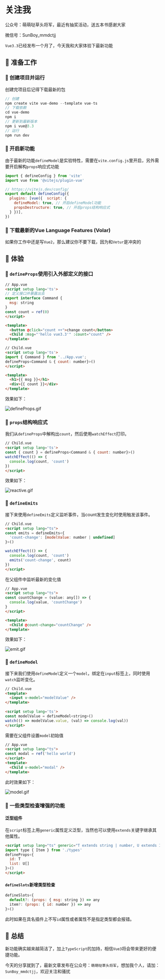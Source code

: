 # 关注我

公众号：萌萌哒草头将军，最近有抽奖活动，送五本书感谢大家

微信号：SunBoy_mmdctjj

`Vue3.3`已经发布一个月了，今天我和大家体验下最新功能

## 💎 准备工作

### 🚗 创建项目并运行

创建完项目后记得下载最新的包

```js
// 创建
npm create vite vue-demo --template vue-ts
// 下载依赖
cd vue-demo
npm i
// 更新到最新版本
npm i vue@3.3
// 运行
npm run dev
```

### 🚗 开启新功能

由于最新的功能`defineModel`是实验特性，需要在`vite.config.js`里开启，另外需要开启解构`props`响应式功能

```js
import { defineConfig } from 'vite'
import vue from '@vitejs/plugin-vue'

// https://vitejs.dev/config/
export default defineConfig({
  plugins: [vue({  script: {
    defineModel: true, // 开启defineModel功能
    propsDestructure: true, // 开启props结构响应式
  } })],
})

```

### 🚗 下载最新的Vue Language Features (Volar)

如果你工作中还是写`Vue2`，那么建议你不要下载，因为和`Vetur`是冲突的

## 🚀 体验

### 🚗 `defineProps`使用引入外部定义的接口

```html
// App.vue
<script setup lang='ts'>
// 定义接口并暴露出去
export interface Command {
  msg: string
}
const count = ref(0)
</script>

<template>
  <button @click="count ++">change count</button>
  <Child :msg="'hello vue3.3'" :count="count" />
</template>
```

```html
// Child.vue
<script setup lang='ts'>
import { Command } from '../App.vue';
defineProps<Command & { count: number}>()
</script>

<template>
  <h1>{{ msg }}</h1>
  <div>{{ count }}</div>
</template>
```

效果如下：

![defineProps.gif](https://p3-juejin.byteimg.com/tos-cn-i-k3u1fbpfcp/acee2ed6b3de4cd589bd032d0b241ea5~tplv-k3u1fbpfcp-watermark.image?)

### 🚗 `props`结构响应式

我们从`defineProps`中解构出`count`，然后使用`watchEffect`打印。

```html
// Child.vue
<script setup lang='ts'>
const { count } = defineProps<Command & { count: number}>()
watchEffect(() => {
  console.log(count, 'count')
})
</script>
```

效果如下：

![reactive.gif](https://p6-juejin.byteimg.com/tos-cn-i-k3u1fbpfcp/6f2420aeeedb4c1b898ab0c7036915e0~tplv-k3u1fbpfcp-watermark.image?)

### 🚗 `defineEmits`

接下来使用`defineEmits`定义监听事件，当count发生变化时使用触发该事件。

```html
// Child.vue
<script setup lang="ts">
const emits = defineEmits<{
  'count-change': [modelValue: number | undefined]
}>()

watchEffect(() => {
  console.log(count, 'count')
  emits('count-change', count)
})
</script>
```

在父组件中监听最新的变化值

```html
// App.vue
<script setup lang="ts">
const countChange = (value: any[]) => {
  console.log(value, 'countChange')
}
</script>

<template>
  <Child @count-change="countChange" />
</template>
```

效果如下：

![emit.gif](https://p1-juejin.byteimg.com/tos-cn-i-k3u1fbpfcp/b6ef124cb662499eabfbdd26b2008f2a~tplv-k3u1fbpfcp-watermark.image?)

### 🚗 `defineModel`

接下来我们使用`defineModel`定义一个`model`，绑定在`input`标签上，同时使用`watch`监听变化。

```html
// Child.vue
<template>
  <input v-model="modelValue" />
</template>
  
<script setup lang='ts'>
const modelValue = defineModel<string>()
watch(() => modelValue.value, (val) => console.log(val))
</script>
```

需要在父组件设置`model`初始值

```html
// App.vue
<script setup lang="ts">
const modal = ref('hello world')
</script>
<template>
  <Child v-model="modal" />
</template>
```

此时效果如下：

![model.gif](https://p1-juejin.byteimg.com/tos-cn-i-k3u1fbpfcp/2da118161fce47668897a425bcd7283c~tplv-k3u1fbpfcp-watermark.image?)

### 🚗 一些类型检查增强的功能

#### 泛型组件

在`script`标签上用`generic`属性定义泛型，当然也可以使用`extends`关键字继承其他属性。

```html
<script setup lang="ts" generic="T extends string | number, U extends Item">
import type { Item } from './types'
defineProps<{
  id: T
  list: U[]
}>()
</script>
```

#### `defineSlots`新增类型检查

```js
defineSlots<{
  default?: (props: { msg: string }) => any
  item?: (props: { id: number }) => any
}>()
```

此时如果在具名插件上不写`id`属性或者属性不是指定类型都会报错。

## 🎉 总结

新功能确实越来越简洁了，加上`TypeScript`的加持，相信`Vue3`将会带来更好的便捷功能。

今天的分享就到了，最新文章发布在公众号：`萌萌哒草头将军`，想加我个人，请加：`SunBoy_mmdctjj`，欢迎关注和骚扰
